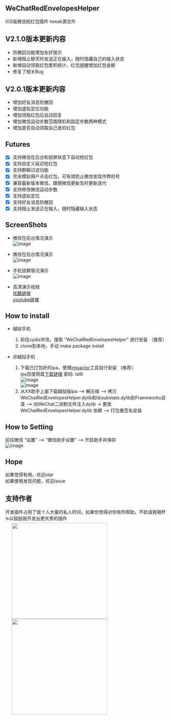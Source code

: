 ## WeChatRedEnvelopesHelper
iOS版微信抢红包插件 tweak源文件

## V2.1.0版本更新内容
- 防撤回功能增加友好提示
- 新增阻止聊天时发送正在输入，随时隐藏自己的输入状态
- 新增自动领取红包累积统计，红包提醒增加红包金额
- 修复了相关Bug

## V2.0.1版本更新内容
- 增加好友消息防撤回
- 增加虚拟定位功能
- 增加领取红包后自动回复
- 增加微信运动步数范围随机和固定步数两种模式
- 增加是否自动领取自己发的红包

## Futures
- [x] 支持微信在后台和锁屏状态下自动抢红包
- [x] 支持自定义延迟抢红包
- [x] 支持群聊过滤功能
- [x] 完全模拟用户点击红包，可有效防止微信发现作弊封号
- [x] 兼容最新版本微信，跟随微信更新及时更新迭代
- [x] 支持修改微信运动步数
- [x] 支持虚拟定位
- [x] 支持好友消息防撤回
- [x] 支持阻止发送正在输入，随时隐藏输入状态

## ScreenShots
- 微信在前台情况演示</br>
  ![image](https://github.com/kevll/WeChatRedEnvelopesHelper/blob/master/screenshots/foregroundstatus.gif)

- 微信在后台情况演示</br>
  ![image](https://github.com/kevll/WeChatRedEnvelopesHelper/blob/master/screenshots/backgroundstatus.gif)

- 手机锁屏情况演示</br>
  ![image](https://github.com/kevll/WeChatRedEnvelopesHelper/blob/master/screenshots/lockscreenstatus.gif)

- 高清演示视频</br>
  [优酷链接](http://v.youku.com/v_show/id_XMzI3NDI3MzE2NA==.html)</br>
  [youtube链接](https://www.youtube.com/watch?v=cZH16LGaOko)

## How to install

- 越狱手机
    1.  前往cydia市场，搜索 "WeChatRedEnvelopesHelper" 进行安装 （推荐）
    2.  clone到本地，手动 make package install

- 非越狱手机
    1. 下载已打包好的ipa，使用[impactor](http://www.cydiaimpactor.com/)工具自行安装 （推荐）</br>
        ipa百度网盘[下载链接](https://pan.baidu.com/s/1qZRiXKK)  密码: ta9i </br>
      ![image](https://github.com/kevll/WeChatRedEnvelopesHelper/blob/master/screenshots/stepone.gif)</br>
      ![image](https://github.com/kevll/WeChatRedEnvelopesHelper/blob/master/screenshots/steptwo.gif)</br>
    2. 从XX助手上面下载越狱版ipa --> 解压缩 --> 拷贝WeChatRedEnvelopesHelper.dylib和libsubstate.dylib到Frameworks目录 --> 向WeChat二进制文件注入dylib -> 更改 WeChatRedEnvelopesHelper.dylib 依赖 --> 打包重签名安装

## How to Setting
前往微信 “设置” —-> “微信助手设置” —-> 开启助手并保存</br>
![image](https://github.com/kevll/WeChatRedEnvelopesHelper/blob/master/screenshots/stepthree.gif)

## Hope

如果觉得有用，欢迎star</br>
如果使用发现问题，欢迎issue

## 支持作者

开发插件占用了我个人大量的私人时间，如果你觉得对你有所帮助，不妨请我喝杯☕️以鼓励我开发出更优秀的插件</br>
<img src="https://github.com/kevll/WeChatRedEnvelopesHelper/blob/master/screenshots/wechatpay.png" height="300" hspace="20" /> </br>
<img src="https://github.com/kevll/WeChatRedEnvelopesHelper/blob/master/screenshots/alipay.png" height="300" hspace="20" />
